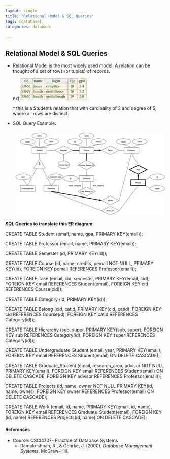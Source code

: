 ```yaml
---
layout: single
title: "Relational Model & SQL Queries"
tags: [database]
categories: database

---
```


## Relational Model & SQL Queries

- Relational Model is the most widely used model. A relation can be thought of a set of rows (or tuples) of records.

  ex) <img src="/assets/images/Screen Shot 2021-12-18 at 5.13.01 AM.png" alt="Screen Shot 2021-12-18 at 5.13.01 AM" style="zoom:33%;" />

  ^ this is a Students relation that with cardinality of 3 and degree of 5, where all rows are distinct.

- SQL Query Example:

  ![image-20211218051522206](/assets/images/image-20211218051522206.png)

**SQL Queries to translate this ER diagram**:

CREATE TABLE Student (email, name, gpa, PRIMARY KEY(email)); 

CREATE TABLE Professor (email, name, PRIMARY KEY(email)); 

CREATE TABLE Semester (id, PRIMARY KEY(id)); 

CREATE TABLE Course (id, name, credits, pemail NOT NULL, 
		PRIMARY KEY(id), 
		FOREIGN KEY pemail REFERENCES Professor(email));

CREATE TABLE Take (email, cid, semester, 
		PRIMARY KEY(email, cid), 
		FOREIGN KEY email REFERENCES Student(email), 
		FOREIGN KEY cid REFERENCES Course(cid));

CREATE TABLE Category (id, PRIMARY KEY(id)); 

CREATE TABLE Belong (cid, catid, 
		PRIMARY KEY(cid, catid), 
		FOREIGN KEY cid REFERENCES Course(id),
		FOREIGN KEY catid REFERENCES Category(id)); 

CREATE TABLE Hierarchy (sub, super, 
		PRIMARY KEY(sub, super), 
		FOREIGN KEY sub REFERENCES Category(id), 		FOREIGN KEY super REFERENCES Category(id));

CREATE TABLE Undergraduate_Student (email, year, 		PRIMARY KEY(email), 
		FOREIGN KEY email REFERENCES Student(email) ON DELETE CASCADE); 

CREATE TABLE Graduate_Student (email, research_area, advisor NOT NULL 
		PRIMARY KEY(email), 
		FOREIGN KEY email REFERENCES Student(email) ON DELETE CASCADE, 
		FOREIGN KEY advisor REFERENCES Professor(email));

CREATE TABLE Projects (id, name, owner NOT NULL 
		PRIMARY KEY(id, name, owner), 
		FOREIGN KEY owner REFERENCES Professor(email) ON DELETE CASCADE); 

CREATE TABLE Work (email, id, name, 
		PRIMARY KEY(email, id, name), 
		FOREIGN KEY email REFERENCES Graduate_Student(email), 
		FOREIGN KEY (id, name) REFERENCES Projects(id, name) ON DELETE CASCADE);

#### References

- Course: CSCI4707- Practice of Database Systems
  - Ramakrishnan, R., & Gehrke, J. (2000). *Database Management Systems*. McGraw-Hill. 

